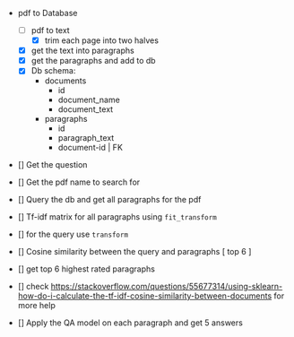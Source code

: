 

- pdf to Database
  - [ ] pdf to text
    - [X] trim each page into two halves
  - [X] get the text into paragraphs
  - [X] get the paragraphs and add to db
  - [X] Db schema:
     -  documents
        -  id
        -  document_name
        -  document_text
     -  paragraphs
        -  id
        -  paragraph_text
        -  document-id | FK

- [] Get the question
- [] Get the pdf name to search for
- [] Query the db and get all paragraphs for the pdf
- [] Tf-idf matrix for all paragraphs using `fit_transform` 
- [] for the query use `transform`
- [] Cosine similarity between the query and paragraphs [ top 6 ]
- [] get top 6 highest rated paragraphs

- [] check https://stackoverflow.com/questions/55677314/using-sklearn-how-do-i-calculate-the-tf-idf-cosine-similarity-between-documents for more help
  
- [] Apply the QA model on each paragraph and get 5 answers